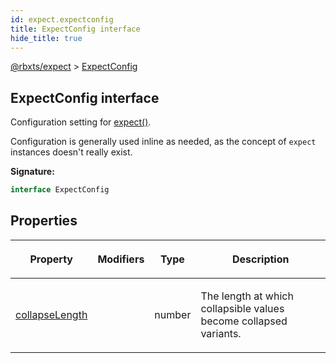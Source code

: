 ```yaml
---
id: expect.expectconfig
title: ExpectConfig interface
hide_title: true
---
```


[@rbxts/expect](./expect.md) &gt; [ExpectConfig](./expect.expectconfig.md)

## ExpectConfig interface

Configuration setting for [expect()](./expect.expect.md)<!-- -->.

Configuration is generally used inline as needed, as the concept of `expect` instances doesn't really exist.

**Signature:**

```typescript
interface ExpectConfig 
```

## Properties

<table><thead><tr><th>

Property


</th><th>

Modifiers


</th><th>

Type


</th><th>

Description


</th></tr></thead>
<tbody><tr><td>

[collapseLength](./expect.expectconfig.collapselength.md)


</td><td>


</td><td>

number


</td><td>

The length at which collapsible values become collapsed variants.


</td></tr>
</tbody></table>